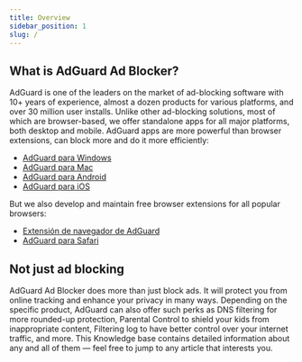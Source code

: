 ```yaml
---
title: Overview
sidebar_position: 1
slug: /
---
```


## What is AdGuard Ad Blocker?

AdGuard is one of the leaders on the market of ad-blocking software with 10+ years of experience, almost a dozen products for various platforms, and over 30 million user installs. Unlike other ad-blocking solutions, most of which are browser-based, we offer standalone apps for all major platforms, both desktop and mobile. AdGuard apps are more powerful than browser extensions, can block more and do it more efficiently:

* [AdGuard para Windows](/adguard-for-windows/overview)
* [AdGuard para Mac](/adguard-for-mac/overview)
* [AdGuard para Android](/adguard-for-android/overview)
* [AdGuard para iOS](/adguard-for-ios/overview)

But we also develop and maintain free browser extensions for all popular browsers:

* [Extensión de navegador de AdGuard](/adguard-browser-extension/overview)
* [AdGuard para Safari](/adguard-for-safari/overview)

## Not just ad blocking

AdGuard Ad Blocker does more than just block ads. It will protect you from online tracking and enhance your privacy in many ways. Depending on the specific product, AdGuard can also offer such perks as DNS filtering for more rounded-up protection, Parental Control to shield your kids from inappropriate content, Filtering log to have better control over your internet traffic, and more. This Knowledge base contains detailed information about any and all of them — feel free to jump to any article that interests you.